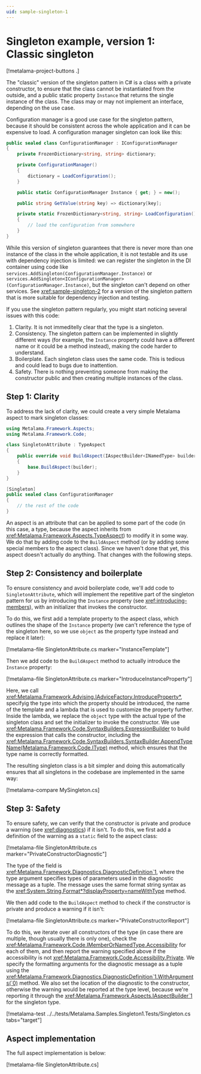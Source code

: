 ```yaml
---
uid: sample-singleton-1
---
```


# Singleton example, version 1: Classic singleton

[!metalama-project-buttons .]

The "classic" version of the singleton pattern in C# is a class with a private constructor, to ensure that the class cannot be instantiated from the outside, and a public static property `Instance` that returns the single instance of the class. The class may or may not implement an interface, depending on the use case.

Configuration manager is a good use case for the singleton pattern, because it should be consistent across the whole application and it can be expensive to load. A configuration manager singleton can look like this:

```c#
public sealed class ConfigurationManager : IConfigurationManager
{
    private FrozenDictionary<string, string> dictionary;

    private ConfigurationManager()
    {
        dictionary = LoadConfiguration();
    }

    public static ConfigurationManager Instance { get; } = new();

    public string GetValue(string key) => dictionary[key];

    private static FrozenDictionary<string, string> LoadConfiguration()
    {
        // load the configuration from somewhere
    }
}
```

While this version of singleton guarantees that there is never more than one instance of the class in the whole application, it is not testable and its use with dependency injection is limited: we can register the singleton in the DI container using code like `services.AddSingleton(ConfigurationManager.Instance)` or `services.AddSingleton<IConfigurationManager>(ConfigurationManager.Instance)`, but the singleton can't depend on other services. See <xref:sample-singleton-2> for a version of the singleton pattern that is more suitable for dependency injection and testing.

If you use the singleton pattern regularly, you might start noticing several issues with this code:

1. Clarity. It is not immeditelly clear that the type is a singleton.
2. Consistency. The singleton pattern can be implemented in slightly different ways (for example, the `Instance` property could have a different name or it could be a method instead), making the code harder to understand.
3. Boilerplate. Each singleton class uses the same code. This is tedious and could lead to bugs due to inattention.
4. Safety. There is nothing preventing someone from making the constructor public and then creating multiple instances of the class.

## Step 1: Clarity

To address the lack of clarity, we could create a very simple Metalama aspect to mark singleton classes:

```c#
using Metalama.Framework.Aspects;
using Metalama.Framework.Code;

class SingletonAttribute : TypeAspect
{
    public override void BuildAspect(IAspectBuilder<INamedType> builder)
    {
        base.BuildAspect(builder);
    }
}

[Singleton]
public sealed class ConfigurationManager
{
    // the rest of the code
}
```

An aspect is an attribute that can be applied to some part of the code (in this case, a type, because the aspect inherits from <xref:Metalama.Framework.Aspects.TypeAspect>) to modify it in some way. We do that by adding code to the `BuildAspect` method (or by adding some special members to the aspect class). Since we haven't done that yet, this aspect doesn't actually do anything. That changes with the following steps.

## Step 2: Consistency and boilerplate

To ensure consistency and avoid boilerplate code, we'll add code to `SingletonAttribute`, which will implement the repetitive part of the singleton pattern for us by introducing the `Instance` property (see <xref:introducing-members>), with an initializer that invokes the constructor.

To do this, we first add a template property to the aspect class, which outlines the shape of the `Instance` property (we can't reference the type of the singleton here, so we use `object` as the property type instead and replace it later):

[!metalama-file SingletonAttribute.cs marker="InstanceTemplate"]

Then we add code to the `BuildAspect` method to actually introduce the `Instance` property:

[!metalama-file SingletonAttribute.cs marker="IntroduceInstanceProperty"]

Here, we call <xref:Metalama.Framework.Advising.IAdviceFactory.IntroduceProperty*>, specifyig the type into which the property should be introduced, the name of the template and a lambda that is used to customize the property further. Inside the lambda, we replace the `object` type with the actual type of the singleton class and set the initializer to invoke the constructor. We use <xref:Metalama.Framework.Code.SyntaxBuilders.ExpressionBuilder> to build the expression that calls the constructor, including the <xref:Metalama.Framework.Code.SyntaxBuilders.SyntaxBuilder.AppendTypeName(Metalama.Framework.Code.IType)> method, which ensures that the type name is correctly formatted.

The resulting singleton class is a bit simpler and doing this automatically ensures that all singletons in the codebase are implemented in the same way:

[!metalama-compare MySingleton.cs]

## Step 3: Safety

To ensure safety, we can verify that the constructor is private and produce a warning (see <xref:diagnostics>) if it isn't. To do this, we first add a definition of the warning as a `static` field to the aspect class:

[!metalama-file SingletonAttribute.cs marker="PrivateConstructorDiagnostic"]

The type of the field is <xref:Metalama.Framework.Diagnostics.DiagnosticDefinition`1>, where the type argument specifies types of parameters used in the diagnostic message as a tuple. The message uses the same format string syntax as the <xref:System.String.Format*?displayProperty=nameWithType> method.

We then add code to the `BuildAspect` method to check if the constructor is private and produce a warning if it isn't:

[!metalama-file SingletonAttribute.cs marker="PrivateConstructorReport"]

To do this, we iterate over all constructors of the type (in case there are multiple, though usually there is only one), check the <xref:Metalama.Framework.Code.IMemberOrNamedType.Accessibility> for each of them, and then report the warning specified above if the accessibility is not <xref:Metalama.Framework.Code.Accessibility.Private>. We specify the formatting arguments for the diagnostic message as a tuple using the <xref:Metalama.Framework.Diagnostics.DiagnosticDefinition`1.WithArguments(`0)> method. We also set the location of the diagnostic to the constructor, otherwise the warning would be reported at the type level, because we're reporting it through the <xref:Metalama.Framework.Aspects.IAspectBuilder`1> for the singleton type.

[!metalama-test ../../tests/Metalama.Samples.Singleton1.Tests/Singleton.cs tabs="target"]

## Aspect implementation

The full aspect implementation is below:

[!metalama-file SingletonAttribute.cs]